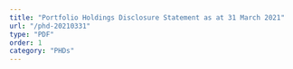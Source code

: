 ```yaml
---
title: "Portfolio Holdings Disclosure Statement as at 31 March 2021"
url: "/phd-20210331"
type: "PDF"
order: 1
category: "PHDs"
---
```

